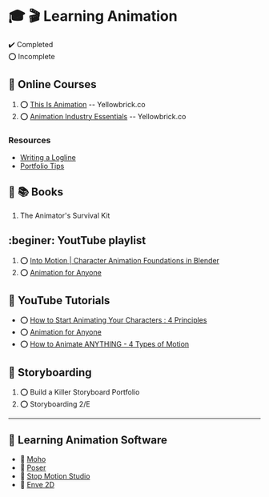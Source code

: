 # :mortar_board: :clapper: Learning Animation

:heavy_check_mark: Completed  
:o: Incomplete

## :beginner: Online Courses

1. :o: [This Is Animation​](/) -- Yellowbrick.co
2. :o: [Animation Industry Essentials](/) -- Yellowbrick.co

### Resources

- [Writing a Logline](https://www.careersinfilm.com/logline)
- [Portfolio Tips](https://www.sonypicturesanimation.com/careers/portfolio-tips)

## :beginner: :books: Books

1. The Animator's Survival Kit

## :beginer: YoutTube playlist

1. :o: [Into Motion | Character Animation Foundations in Blender](https://www.youtube.com/playlist?list=PLWwxDvu07QrEXxC7XnLQwQq5ZXAWo0OaJ)
2. :o: [Animation for Anyone](https://www.youtube.com/playlist?list=PLqKRc0Oi7q20wxXVUNiS15S2MvtSqOtLV)

## :beginner: YouTube Tutorials

- :o: [How to Start Animating Your Characters : 4 Principles](https://www.youtube.com/watch?v=ynBENQJBQbE)
- :o: [Animation for Anyone](https://www.youtube.com/playlist?list=PLqKRc0Oi7q20wxXVUNiS15S2MvtSqOtLV)
- :o: [How to Animate ANYTHING - 4 Types of Motion](https://youtu.be/iZBKWoSTVX8?si=JVioAnypD6iWCCbe)

## :beginner: Storyboarding

1. :o: Build a Killer Storyboard Portfolio
2. :o: Storyboarding 2/E

***

## :beginner: Learning Animation Software

- :file_folder: [Moho](learning-moho/)
- :file_folder: [Poser](learning-poser/)
- :file_folder: [Stop Motion Studio](stop-motion-studio/)
- :file_folder: [Enve 2D](enve-2d/)
